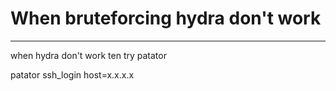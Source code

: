 # **When bruteforcing hydra don't work**

  
---------------------------------  
  
when hydra don't work ten try patator  
  
patator ssh_login host=x.x.x.x
